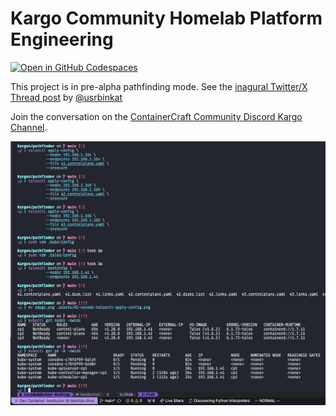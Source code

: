 # Kargo Community Homelab Platform Engineering

[![Open in GitHub Codespaces](https://github.com/codespaces/badge.svg)](https://codespaces.new/ContainerCraft/Kargo)

This project is in pre-alpha pathfinding mode. See the [inagural Twitter/X Thread post](https://x.com/usrbinkat/status/1749186949590794551) by [@usrbinkat](https://twitter.com/usrbinkat)

Join the conversation on the [ContainerCraft Community Discord Kargo Channel](https://discord.gg/BAMwwqys).

![screenshot of kargo4 open in a devcontainer](pathfinder/.assets/02-vscode-talosctl-apply-config.png)
